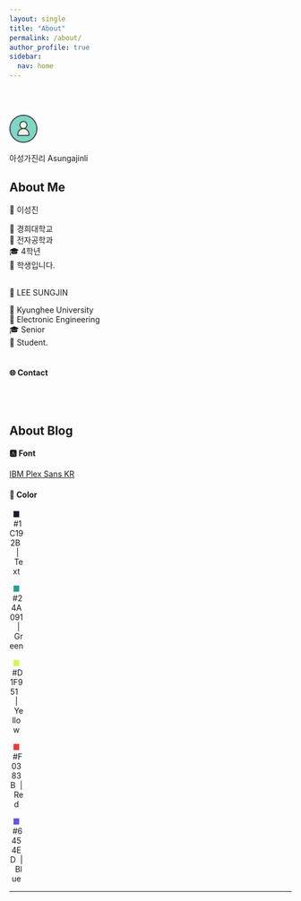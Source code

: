 ```yaml
---
layout: single
title: "About"
permalink: /about/
author_profile: true
sidebar:
  nav: home
---
```


<br><br>
<p><img src="/images/account.png" width="10%" height="10%"></p>
아성가진리  
Asungajinli  

## About Me
<p></p>
<div class = "div1" markdown="1">
  <p>👤 이성진</p>
  🏫 경희대학교<br>
  📝 전자공학과<br>
  🎓 4학년<br>
  💼 학생입니다.<br><br>
</div>

<div class = "div2" markdown="1">
  <p>👤 LEE SUNGJIN</p>
  🏫 Kyunghee University<br>
  📝 Electronic Engineering<br>
  🎓 Senior<br>
  💼 Student.<br><br>
</div>

#### 🌐&nbsp;Contact

<a href="https://github.com/asungajinli" itemprop="sameAs" rel="nofollow noopener noreferrer me">
  <i class="fab fa-fw fa-github" aria-hidden="true"></i>
</a>
&nbsp;&nbsp;
<a href="https://instagram.com/s_din.99" itemprop="sameAs" rel="nofollow noopener noreferrer me">
  <i class="fab fa-fw fa-instagram" aria-hidden="true"></i>
</a>
&nbsp;&nbsp;
<a href="https://www.linkedin.com/in/asungajinli" itemprop="sameAs" rel="nofollow noopener noreferrer me">
  <i class="fab fa-fw fa-linkedin" aria-hidden="true"></i>
</a>
&nbsp;&nbsp;
<a href="mailto:ssjj3552@gmail.com" itemprop="email" rel="me">
  <i class="fas fa-fw fa-envelope-square" aria-hidden="true"></i>
</a>
<br><br>


## About Blog
#### 🅰️&nbsp;Font
[IBM Plex Sans KR](https://fonts.google.com/specimen/IBM+Plex+Sans+KR)
<!--Spoqa Han Sans Neo-->

#### 🎨&nbsp;Color
<p>
<span class = "box" style="display: inline-block; width: 25px; text-align: center;" markdown = "1">
  <span style="color:#1C192B">■</span>
&nbsp;#1C192B&nbsp;&nbsp;|&nbsp;&nbsp;Text</p>
<p>
<span class = "box" style="display: inline-block; width: 25px; text-align: center;" markdown = "1">
  <span style="color:#24A091">■</span>
&nbsp;#24A091&nbsp;&nbsp;|&nbsp;&nbsp;Green</p>
<p>
<span class = "box" style="display: inline-block; width: 25px; text-align: center;" markdown = "1">
  <span style="color:#D1F951">■</span>
&nbsp;#D1F951&nbsp;&nbsp;|&nbsp;&nbsp;Yellow</p>
<p>
<span class = "box" style="display: inline-block; width: 25px; text-align: center;" markdown = "1">
  <span style="color:#F0383B">■</span>
&nbsp;#F0383B&nbsp;&nbsp;|&nbsp;&nbsp;Red</p>
<p>
<span class = "box" style="display: inline-block; width: 25px; text-align: center;" markdown = "1">
  <span style="color:#6454ED">■</span>
&nbsp;#6454ED&nbsp;&nbsp;|&nbsp;&nbsp;Blue</p>

---
